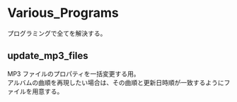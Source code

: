 # Various_Programs
プログラミングで全てを解決する。

## update_mp3_files
MP3 ファイルのプロパティを一括変更する用。  
アルバムの曲順を再現したい場合は、その曲順と更新日時順が一致するようにファイルを用意する。
